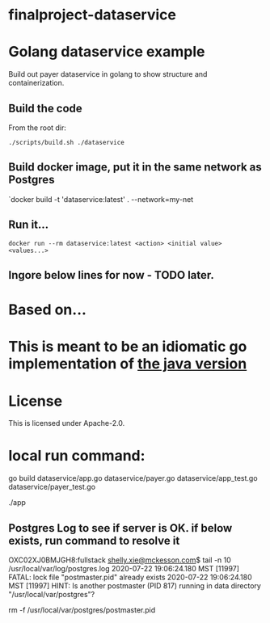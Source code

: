 # finalproject-dataservice
 
# Golang dataservice example
Build out payer dataservice in golang to show structure and containerization.

## Build the code
From the root dir:

`./scripts/build.sh ./dataservice`

## Build docker image, put it in the same network as Postgres
`docker build -t 'dataservice:latest' . --network=my-net

## Run it...
`docker run --rm dataservice:latest <action> <initial value> <values...>`


## Ingore below lines for now - TODO later.

# Based on...
# This is meant to be an idiomatic go implementation of [the java version](https://github.com/sxie2008/finalproject-ems-dataservice/tree/feature-Shelly-dataservice)

# License
This is licensed under Apache-2.0.


# local run command: 
go build dataservice/app.go dataservice/payer.go  dataservice/app_test.go dataservice/payer_test.go

./app




## Postgres Log to see if server is OK. if below exists, run command to resolve it
OXC02XJ0BMJGH8:fullstack shelly.xie@mckesson.com$ tail -n 10 /usr/local/var/log/postgres.log
2020-07-22 19:06:24.180 MST [11997] FATAL:  lock file "postmaster.pid" already exists
2020-07-22 19:06:24.180 MST [11997] HINT:  Is another postmaster (PID 817) running in data directory "/usr/local/var/postgres"?

rm -f /usr/local/var/postgres/postmaster.pid